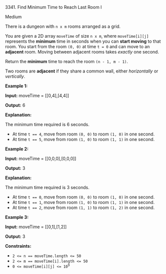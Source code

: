 3341\. Find Minimum Time to Reach Last Room I

Medium

There is a dungeon with `n x m` rooms arranged as a grid.

You are given a 2D array `moveTime` of size `n x m`, where `moveTime[i][j]` represents the **minimum** time in seconds when you can **start moving** to that room. You start from the room `(0, 0)` at time `t = 0` and can move to an **adjacent** room. Moving between adjacent rooms takes _exactly_ one second.

Return the **minimum** time to reach the room `(n - 1, m - 1)`.

Two rooms are **adjacent** if they share a common wall, either _horizontally_ or _vertically_.

**Example 1:**

**Input:** moveTime = [[0,4],[4,4]]

**Output:** 6

**Explanation:**

The minimum time required is 6 seconds.

*   At time `t == 4`, move from room `(0, 0)` to room `(1, 0)` in one second.
*   At time `t == 5`, move from room `(1, 0)` to room `(1, 1)` in one second.

**Example 2:**

**Input:** moveTime = [[0,0,0],[0,0,0]]

**Output:** 3

**Explanation:**

The minimum time required is 3 seconds.

*   At time `t == 0`, move from room `(0, 0)` to room `(1, 0)` in one second.
*   At time `t == 1`, move from room `(1, 0)` to room `(1, 1)` in one second.
*   At time `t == 2`, move from room `(1, 1)` to room `(1, 2)` in one second.

**Example 3:**

**Input:** moveTime = [[0,1],[1,2]]

**Output:** 3

**Constraints:**

*   `2 <= n == moveTime.length <= 50`
*   `2 <= m == moveTime[i].length <= 50`
*   <code>0 <= moveTime[i][j] <= 10<sup>9</sup></code>